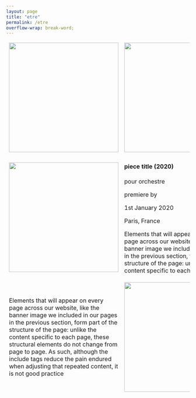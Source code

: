 ```yaml
---
layout: page
title: "etre"
permalink: /etre
overflow-wrap: break-word;
---
```




<table style="border:none;">
  <tbody style="border:none;">
    <tr style="border:none;">
      <td style="border:none;">
        <!-- 1 --><img src="https://github.com/kbys88/kbys88.github.io/assets/142012962/e4834db3-b2be-4e9c-b1f0-8458be217a95" width="300" height="300"></td>
      <td style="border:none;">
        <!-- 2 --><img src="https://github.com/kbys88/kbys88.github.io/assets/142012962/e4834db3-b2be-4e9c-b1f0-8458be217a95" width="300" height="300"></td>
    </tr>
    <tr style="border:none;">
      <td style="border:none;">
        <!-- 3 --><img src="https://github.com/kbys88/kbys88.github.io/assets/142012962/e4834db3-b2be-4e9c-b1f0-8458be217a95" width="300" height="300"></td>
      <td style="border:none;">
        <!-- 4 --><body><h4>piece title (2020)</h4>
          <p>pour orchestre</p>
          <p>premiere by</p>
          <p>1st January 2020</p>
          <p>Paris, France</p>
        <p>Elements that will appear on every page across our website, like the banner image we included in our pages in the previous section, form part of the structure of the page: unlike the content specific to each page.</p>
        </body></td>
    </tr>
    <tr style="border:none;">
      <td style="border:none;">
        <!-- 5 --><p>Elements that will appear on every page across our website, like the banner image we included in our pages in the previous section, form part of the structure of the page: unlike the content specific to each page, these structural elements do not change from page to page. As such, although the include tags reduce the pain endured when adjusting that repeated content, it is not good practice</p></td>
      <td style="border:none;">
        <!-- 6 --><img src="https://github.com/kbys88/kbys88.github.io/assets/142012962/e4834db3-b2be-4e9c-b1f0-8458be217a95" width="300" height="300"></td>
    </tr>
  </tbody>
</table>
